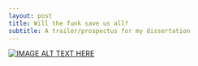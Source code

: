 ```yaml
---
layout: post
title: Will the funk save us all?
subtitle: A trailer/prospectus for my dissertation
---
```


[![IMAGE ALT TEXT HERE](https://img.youtube.com/vi/XuXk5SHIrO8/0.jpg)](https://youtu.be/XuXk5SHIrO8)
